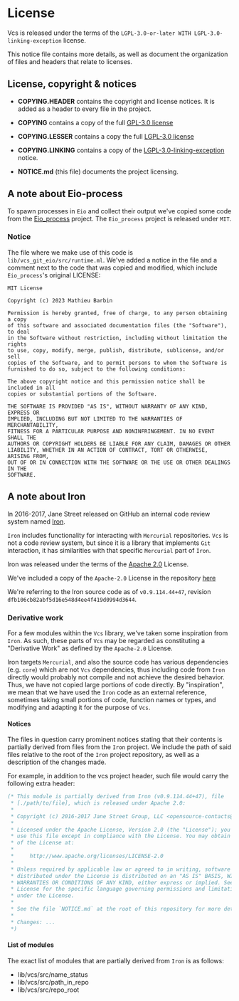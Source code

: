 # License

Vcs is released under the terms of the `LGPL-3.0-or-later WITH LGPL-3.0-linking-exception` license.

This notice file contains more details, as well as document the organization of files and headers that relate to licenses.

## License, copyright & notices

- **COPYING.HEADER** contains the copyright and license notices. It is added as a header to every file in the project.

- **COPYING** contains a copy of the full [GPL-3.0 license](https://www.gnu.org/licenses/gpl-3.0.txt)

- **COPYING.LESSER** contains a copy the full [LGPL-3.0 license](https://www.gnu.org/licenses/lgpl-3.0.txt)

- **COPYING.LINKING** contains a copy of the [LGPL-3.0-linking-exception](https://spdx.org/licenses/LGPL-3.0-linking-exception.html) notice.

- **NOTICE.md** (this file) documents the project licensing.

## A note about Eio-process

To spawn processes in `Eio` and collect their output we've copied some code from the [Eio_process](https://github.com/mbarbin/eio-process) project. The `Eio_process` project is released under `MIT`.

### Notice

The file where we make use of this code is `lib/vcs_git_eio/src/runtime.ml`. We've added a notice in the file and a comment next to the code that was copied and modified, which include `Eio_process`'s original LICENSE:

```text
MIT License

Copyright (c) 2023 Mathieu Barbin

Permission is hereby granted, free of charge, to any person obtaining a copy
of this software and associated documentation files (the "Software"), to deal
in the Software without restriction, including without limitation the rights
to use, copy, modify, merge, publish, distribute, sublicense, and/or sell
copies of the Software, and to permit persons to whom the Software is
furnished to do so, subject to the following conditions:

The above copyright notice and this permission notice shall be included in all
copies or substantial portions of the Software.

THE SOFTWARE IS PROVIDED "AS IS", WITHOUT WARRANTY OF ANY KIND, EXPRESS OR
IMPLIED, INCLUDING BUT NOT LIMITED TO THE WARRANTIES OF MERCHANTABILITY,
FITNESS FOR A PARTICULAR PURPOSE AND NONINFRINGEMENT. IN NO EVENT SHALL THE
AUTHORS OR COPYRIGHT HOLDERS BE LIABLE FOR ANY CLAIM, DAMAGES OR OTHER
LIABILITY, WHETHER IN AN ACTION OF CONTRACT, TORT OR OTHERWISE, ARISING FROM,
OUT OF OR IN CONNECTION WITH THE SOFTWARE OR THE USE OR OTHER DEALINGS IN THE
SOFTWARE.
```

## A note about Iron

In 2016-2017, Jane Street released on GitHub an internal code review system named [Iron](https://github.com/janestreet/iron).

`Iron` includes functionality for interacting with `Mercurial` repositories. `Vcs` is not a code review system, but since it is a library that implements `Git` interaction, it has similarities with that specific `Mercurial` part of `Iron`.

Iron was released under the terms of the [Apache 2.0](http://www.apache.org/licenses/LICENSE-2.0) License.

We've included a copy of the `Apache-2.0` License in the repository [here](./3rd-party-license/LICENSE-apache-2.0.txt)

We're referring to the Iron source code as of `v0.9.114.44+47`, revision `dfb106cb82abf5d16e548d4ee4f419d0994d3644`.

### Derivative work

For a few modules within the `Vcs` library, we've taken some inspiration from `Iron`. As such, these parts of `Vcs` may be regarded as constituting a "Derivative Work" as defined by the `Apache-2.0` License.

Iron targets `Mercurial`, and also the source code has various dependencies (e.g. `core`) which are not `Vcs` dependencies, thus including code from `Iron` directly would probably not compile and not achieve the desired behavior. Thus, we have not copied large portions of code directly. By "inspiration", we mean that we have used the `Iron` code as an external reference, sometimes taking small portions of code, function names or types, and modifying and adapting it for the purpose of `Vcs`.

#### Notices

The files in question carry prominent notices stating that their contents is partially derived from files from the `Iron` project. We include the path of said files relative to the root of the `Iron` project repository, as well as a description of the changes made.

For example, in addition to the vcs project header, such file would carry the following extra header:

```ocaml
(* This module is partially derived from Iron (v0.9.114.44+47), file
 * [./path/to/file], which is released under Apache 2.0:
 *
 * Copyright (c) 2016-2017 Jane Street Group, LLC <opensource-contacts@janestreet.com>
 *
 * Licensed under the Apache License, Version 2.0 (the "License"); you may not
 * use this file except in compliance with the License. You may obtain a copy
 * of the License at:
 *
 *     http://www.apache.org/licenses/LICENSE-2.0
 *
 * Unless required by applicable law or agreed to in writing, software
 * distributed under the License is distributed on an "AS IS" BASIS, WITHOUT
 * WARRANTIES OR CONDITIONS OF ANY KIND, either express or implied. See the
 * License for the specific language governing permissions and limitations
 * under the License.
 *
 * See the file `NOTICE.md` at the root of this repository for more details.
 *
 * Changes: ...
 *)
```

#### List of modules

The exact list of modules that are partially derived from `Iron` is as follows:

- lib/vcs/src/name_status
- lib/vcs/src/path_in_repo
- lib/vcs/src/repo_root
